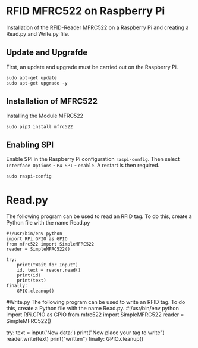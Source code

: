 # RFID MFRC522 on Raspberry Pi

Installation of the RFID-Reader MFRC522 on a Raspberry Pi and creating a Read.py and Write.py file.

## Update and Upgrafde
First, an update and upgrade must be carried out on the Raspberry Pi.
```
sudo apt-get update
sudo apt-get upgrade -y
```

## Installation of MFRC522
Installing the Module MFRC522
```
sudo pip3 install mfrc522
```

## Enabling SPI
Enable SPI in the Raspberry Pi configuration ``raspi-config``. Then select ``Interface Options`` - ``P4 SPI`` - ``enable``. A restart is then required.
```
sudo raspi-config
```

# Read.py
The following program can be used to read an RFID tag. To do this, create a Python file with the name Read.py
```
#!/usr/bin/env python
import RPi.GPIO as GPIO
from mfrc522 import SimpleMFRC522
reader = SimpleMFRC522()

try:
    print("Wait for Input")
    id, text = reader.read()
    print(id)
    print(text)
finally:
    GPIO.cleanup()
```

#Write.py
The following program can be used to write an RFID tag. To do this, create a Python file with the name Read.py.
#!/usr/bin/env python
import RPi.GPIO as GPIO
from mfrc522 import SimpleMFRC522
reader = SimpleMFRC522()

try:
    text = input('New data:')
    print("Now place your tag to write")
    reader.write(text)
    print("written")
finally:
    GPIO.cleanup()
```

```
